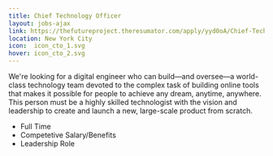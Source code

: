 ```yaml
---
title: Chief Technology Officer
layout: jobs-ajax
link: https://thefutureproject.theresumator.com/apply/yyd0oA/Chief-Technology-Officer.html?source=tfp+job+page
location: New York City
icon:  icon_cto_1.svg
hover: icon_cto_2.svg
---
```


We're looking for a digital engineer who can build—and oversee—a world-class technology team devoted to the complex task of building online tools that makes it possible for people to achieve any dream, anytime, anywhere. This person must be a highly skilled technologist with the vision and leadership to create and launch a new, large-scale product from scratch.

- Full Time
- Competetive Salary/Benefits
- Leadership Role
